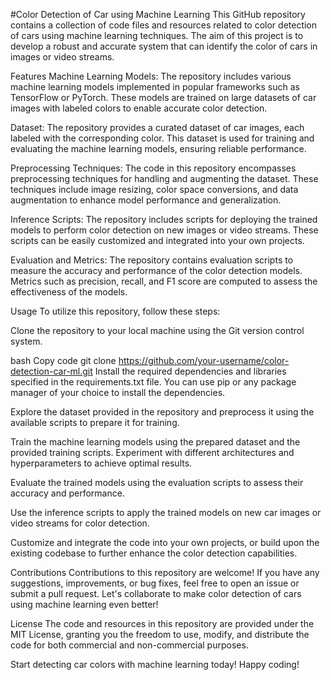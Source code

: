 #Color Detection of Car using Machine Learning
This GitHub repository contains a collection of code files and resources related to color detection of cars using machine learning techniques. The aim of this project is to develop a robust and accurate system that can identify the color of cars in images or video streams.

Features
Machine Learning Models: The repository includes various machine learning models implemented in popular frameworks such as TensorFlow or PyTorch. These models are trained on large datasets of car images with labeled colors to enable accurate color detection.

Dataset: The repository provides a curated dataset of car images, each labeled with the corresponding color. This dataset is used for training and evaluating the machine learning models, ensuring reliable performance.

Preprocessing Techniques: The code in this repository encompasses preprocessing techniques for handling and augmenting the dataset. These techniques include image resizing, color space conversions, and data augmentation to enhance model performance and generalization.

Inference Scripts: The repository includes scripts for deploying the trained models to perform color detection on new images or video streams. These scripts can be easily customized and integrated into your own projects.

Evaluation and Metrics: The repository contains evaluation scripts to measure the accuracy and performance of the color detection models. Metrics such as precision, recall, and F1 score are computed to assess the effectiveness of the models.

Usage
To utilize this repository, follow these steps:

Clone the repository to your local machine using the Git version control system.

bash
Copy code
git clone https://github.com/your-username/color-detection-car-ml.git
Install the required dependencies and libraries specified in the requirements.txt file. You can use pip or any package manager of your choice to install the dependencies.

Explore the dataset provided in the repository and preprocess it using the available scripts to prepare it for training.

Train the machine learning models using the prepared dataset and the provided training scripts. Experiment with different architectures and hyperparameters to achieve optimal results.

Evaluate the trained models using the evaluation scripts to assess their accuracy and performance.

Use the inference scripts to apply the trained models on new car images or video streams for color detection.

Customize and integrate the code into your own projects, or build upon the existing codebase to further enhance the color detection capabilities.

Contributions
Contributions to this repository are welcome! If you have any suggestions, improvements, or bug fixes, feel free to open an issue or submit a pull request. Let's collaborate to make color detection of cars using machine learning even better!

License
The code and resources in this repository are provided under the MIT License, granting you the freedom to use, modify, and distribute the code for both commercial and non-commercial purposes.

Start detecting car colors with machine learning today! Happy coding!
